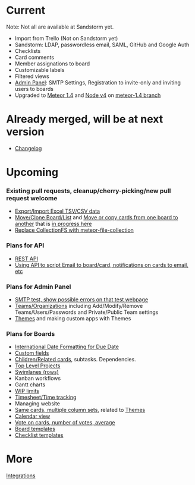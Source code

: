 # Current

Note: Not all are available at Sandstorm yet.

* Import from Trello (Not on Sandstorm yet)
* Sandstorm: LDAP, passwordless email, SAML, GitHub and Google Auth
* Checklists
* Card comments
* Member assignations to board
* Customizable labels
* Filtered views
* [Admin Panel](https://github.com/wekan/wekan/blob/devel/CHANGELOG.md#v0111-rc2-2017-03-05-wekan-prerelease): SMTP Settings, Registration to invite-only and inviting users to boards
* Upgraded to [Meteor 1.4](https://github.com/wekan/wekan/pull/957) and [Node v4](https://github.com/wekan/wekan/issues/788) on [meteor-1.4 branch](https://github.com/wekan/wekan/tree/meteor-1.4)

# Already merged, will be at next version

* [Changelog](https://github.com/wekan/wekan/blob/devel/CHANGELOG.md)

# Upcoming

### Existing pull requests, cleanup/cherry-picking/new pull request welcome

* [Export/Import Excel TSV/CSV data](https://github.com/wekan/wekan/pull/413)
* [Move/Clone Board/List](https://github.com/wekan/wekan/pull/446) and [Move or copy cards from one board to another](https://github.com/wekan/wekan/issues/797) that is [in progress here](https://github.com/wekan/wekan/issues/979)
* [Replace CollectionFS with meteor-file-collection](https://github.com/wekan/wekan/pull/875)

### Plans for API

* [REST API](https://github.com/wekan/wekan/issues/166)
* [Using API to script Email to board/card, notifications on cards to email, etc](https://github.com/wekan/wekan/issues/794)

### Plans for Admin Panel

* [SMTP test, show possible errors on that test webpage](https://github.com/wekan/wekan/issues/949)
* [Teams/Organizations](https://github.com/wekan/wekan/issues/802) including Add/Modify/Remove Teams/Users/Passwords and Private/Public Team settings
* [Themes](https://github.com/wekan/wekan/issues/781) and making custom apps with Themes

### Plans for Boards

* [International Date Formatting for Due Date](https://github.com/wekan/wekan/issues/838)
* [Custom fields](https://github.com/wekan/wekan/issues/807)
* [Children/Related cards](https://github.com/wekan/wekan/issues/709), subtasks. Dependencies. 
* [Top Level Projects](https://github.com/wekan/wekan/issues/641)
* [Swimlanes (rows)](https://github.com/wekan/wekan/issues/955)
* Kanban workflows
* Gantt charts
* [WIP limits](https://github.com/wekan/wekan/issues/783)
* [Timesheet/Time tracking](https://github.com/wekan/wekan/issues/812)
* Managing website
* [Same cards, multiple column sets](https://github.com/wekan/wekan/issues/211), related to [Themes](https://github.com/wekan/wekan/issues/781)
* [Calendar view](https://github.com/wekan/wekan/issues/808)
* [Vote on cards, number of votes, average](https://github.com/wekan/wekan/issues/796)
* [Board templates](https://github.com/wekan/wekan/issues/786)
* [Checklist templates](https://github.com/wekan/wekan/issues/904)

# More

[Integrations](https://github.com/wekan/wekan/wiki/Integrations)